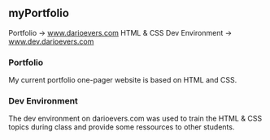 ## myPortfolio

Portfolio -> www.darioevers.com
HTML & CSS Dev Environment -> www.dev.darioevers.com

### Portfolio

My current portfolio one-pager website is based on HTML and CSS.

### Dev Environment

The dev environment on darioevers.com was used to train the HTML & CSS topics during class and provide some ressources to other students.
